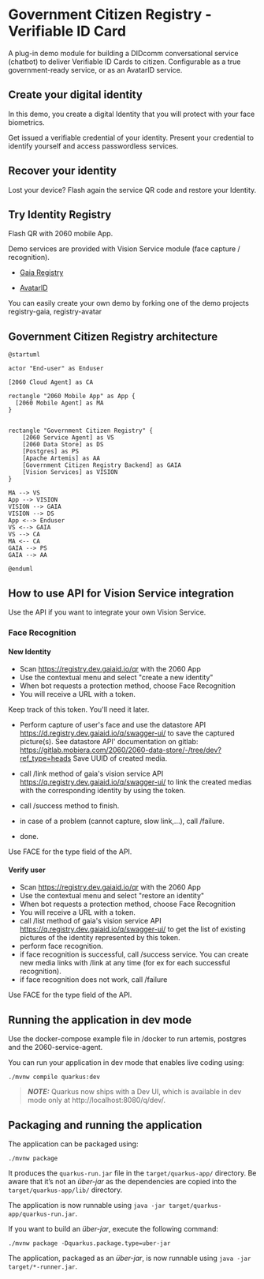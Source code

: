 # Government Citizen Registry - Verifiable ID Card

A plug-in demo module for building a DIDcomm conversational service (chatbot) to deliver Verifiable ID Cards to citizen.
Configurable as a true government-ready service, or as an AvatarID service.


## Create your digital identity

In this demo, you create a digital Identity that you will protect with your face biometrics.

Get issued a verifiable credential of your identity. Present your credential to identify yourself and access passwordless services.

## Recover your identity

Lost your device? Flash again the service QR code and restore your Identity.

## Try Identity Registry

Flash QR with 2060 mobile App.

Demo services are provided with Vision Service module (face capture / recognition).


- [Gaia Registry](https://gaia.demos.m.2060.io/qr)

- [AvatarID](https://avatar.demos.m.2060.io/qr)

You can easily create your own demo by forking one of the demo projects registry-gaia, registry-avatar


## Government Citizen Registry architecture

```plantuml
@startuml

actor "End-user" as Enduser

[2060 Cloud Agent] as CA

rectangle "2060 Mobile App" as App {
  [2060 Mobile Agent] as MA
}


rectangle "Government Citizen Registry" {
    [2060 Service Agent] as VS
    [2060 Data Store] as DS
    [Postgres] as PS
    [Apache Artemis] as AA
    [Government Citizen Registry Backend] as GAIA
    [Vision Services] as VISION
}

MA --> VS
App --> VISION
VISION --> GAIA
VISION --> DS
App <--> Enduser
VS <--> GAIA
VS --> CA
MA <-- CA
GAIA --> PS
GAIA --> AA

@enduml
```


## How to use API for Vision Service integration

Use the API if you want to integrate your own Vision Service.

### Face Recognition

#### New Identity

- Scan https://registry.dev.gaiaid.io/qr with the 2060 App
- Use the contextual menu and select "create a new identity"
- When bot requests a protection method, choose Face Recognition
- You will receive a URL with a token.

Keep track of this token. You'll need it later.

- Perform capture of user's face and use the datastore API https://d.registry.dev.gaiaid.io/q/swagger-ui/ to save the captured picture(s).
See datastore API' documentation on gitlab: https://gitlab.mobiera.com/2060/2060-data-store/-/tree/dev?ref_type=heads 
Save UUID of created media.

- call /link method of gaia's vision service API https://q.registry.dev.gaiaid.io/q/swagger-ui/ to link the created medias with the corresponding identity by using the token.
- call /success method to finish.
- in case of a problem (cannot capture, slow link,...), call /failure.
- done.

Use FACE for the type field of the API.


#### Verify user


- Scan https://registry.dev.gaiaid.io/qr with the 2060 App
- Use the contextual menu and select "restore an identity"
- When bot requests a protection method, choose Face Recognition
- You will receive a URL with a token.
- call /list method of gaia's vision service API https://q.registry.dev.gaiaid.io/q/swagger-ui/ to get the list of existing pictures of the identity represented by this token.
- perform face recognition.
- if face recognition is successful, call /success service. You can create new media links with /link at any time (for ex for each successful recognition).
- if face recognition does not work, call /failure

Use FACE for the type field of the API.



## Running the application in dev mode

Use the docker-compose example file in /docker to run artemis, postgres and the 2060-service-agent.

You can run your application in dev mode that enables live coding using:
```shell script
./mvnw compile quarkus:dev
```

> **_NOTE:_**  Quarkus now ships with a Dev UI, which is available in dev mode only at http://localhost:8080/q/dev/.

## Packaging and running the application

The application can be packaged using:
```shell script
./mvnw package
```
It produces the `quarkus-run.jar` file in the `target/quarkus-app/` directory.
Be aware that it’s not an _über-jar_ as the dependencies are copied into the `target/quarkus-app/lib/` directory.

The application is now runnable using `java -jar target/quarkus-app/quarkus-run.jar`.

If you want to build an _über-jar_, execute the following command:
```shell script
./mvnw package -Dquarkus.package.type=uber-jar
```

The application, packaged as an _über-jar_, is now runnable using `java -jar target/*-runner.jar`.


